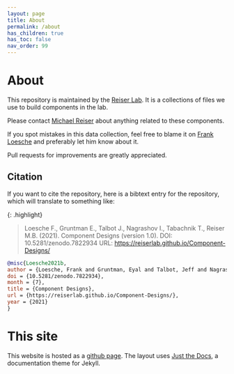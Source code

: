 ```yaml
---
layout: page
title: About
permalink: /about
has_children: true
has_toc: false
nav_order: 99
---
```


# About

This repository is maintained by the [Reiser Lab](https://www.janelia.org/lab/reiser-lab). It is a collections of files we use to build components in the lab.

Please contact [Michael Reiser](https://www.janelia.org/people/michael-reiser) about anything related to these components.

If you spot mistakes in this data collection, feel free to blame it on [Frank Loesche](https://www.janelia.org/people/frank-loesche) and preferably let him know about it.

Pull requests for improvements are greatly appreciated.

## Citation

If you want to cite the repository, here is a bibtext entry for the repository, which will translate to something like:

{: .highlight}
> Loesche F., Gruntman E., Talbot J., Nagrashov I., Tabachnik T., Reiser M.B. (2021). Component Designs (version 1.0). DOI: 10.5281/zenodo.7822934 URL: https://reiserlab.github.io/Component-Designs/

```bibtex
@misc{Loesche2021b,
author = {Loesche, Frank and Gruntman, Eyal and Talbot, Jeff and Nagrashov, Igor and Tabachnik, Tanya and Reiser, Michael B.},
doi = {10.5281/zenodo.7822934},
month = {7},
title = {Component Designs},
url = {https://reiserlab.github.io/Component-Designs/},
year = {2021}
}
```

# This site

This website is hosted as a [github page](https://pages.github.com/). The layout uses [Just the Docs](https://github.com/pmarsceill/just-the-docs), a documentation theme for Jekyll.